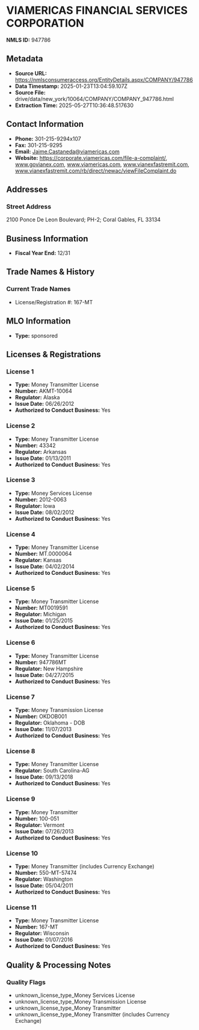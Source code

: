 # VIAMERICAS FINANCIAL SERVICES CORPORATION

**NMLS ID:** 947786

## Metadata
- **Source URL:** https://nmlsconsumeraccess.org/EntityDetails.aspx/COMPANY/947786
- **Data Timestamp:** 2025-01-23T13:04:59.107Z
- **Source File:** drive/data/new_york/10064/COMPANY/COMPANY_947786.html
- **Extraction Time:** 2025-05-27T10:36:48.517630

## Contact Information
- **Phone:** 301-215-9294x107
- **Fax:** 301-215-9295
- **Email:** Jaime.Castaneda@viamericas.com
- **Website:** https://corporate.viamericas.com/file-a-complaint/, www.govianex.com, www.viamericas.com, www.vianexfastremit.com, www.vianexfastremit.com/rb/direct/newac/viewFileComplaint.do

## Addresses
### Street Address
2100 Ponce De Leon Boulevard; PH-2; Coral Gables, FL 33134

## Business Information
- **Fiscal Year End:** 12/31

## Trade Names & History
### Current Trade Names
- License/Registration #: 167-MT

## MLO Information
- **Type:** sponsored

## Licenses & Registrations

### License 1
- **Type:** Money Transmitter License
- **Number:** AKMT-10064
- **Regulator:** Alaska
- **Issue Date:** 06/26/2012
- **Authorized to Conduct Business:** Yes

### License 2
- **Type:** Money Transmitter License
- **Number:** 43342
- **Regulator:** Arkansas
- **Issue Date:** 01/13/2011
- **Authorized to Conduct Business:** Yes

### License 3
- **Type:** Money Services License
- **Number:** 2012-0063
- **Regulator:** Iowa
- **Issue Date:** 08/02/2012
- **Authorized to Conduct Business:** Yes

### License 4
- **Type:** Money Transmitter License
- **Number:** MT.0000064
- **Regulator:** Kansas
- **Issue Date:** 04/02/2014
- **Authorized to Conduct Business:** Yes

### License 5
- **Type:** Money Transmitter License
- **Number:** MT0019591
- **Regulator:** Michigan
- **Issue Date:** 01/25/2015
- **Authorized to Conduct Business:** Yes

### License 6
- **Type:** Money Transmitter License
- **Number:** 947786MT
- **Regulator:** New Hampshire
- **Issue Date:** 04/27/2015
- **Authorized to Conduct Business:** Yes

### License 7
- **Type:** Money Transmission License
- **Number:** OKDOB001
- **Regulator:** Oklahoma - DOB
- **Issue Date:** 11/07/2013
- **Authorized to Conduct Business:** Yes

### License 8
- **Type:** Money Transmitter License
- **Regulator:** South Carolina-AG
- **Issue Date:** 09/13/2018
- **Authorized to Conduct Business:** Yes

### License 9
- **Type:** Money Transmitter
- **Number:** 100-051
- **Regulator:** Vermont
- **Issue Date:** 07/26/2013
- **Authorized to Conduct Business:** Yes

### License 10
- **Type:** Money Transmitter (includes Currency Exchange)
- **Number:** 550-MT-57474
- **Regulator:** Washington
- **Issue Date:** 05/04/2011
- **Authorized to Conduct Business:** Yes

### License 11
- **Type:** Money Transmitter License
- **Number:** 167-MT
- **Regulator:** Wisconsin
- **Issue Date:** 01/07/2016
- **Authorized to Conduct Business:** Yes

## Quality & Processing Notes
### Quality Flags
- unknown_license_type_Money Services License
- unknown_license_type_Money Transmission License
- unknown_license_type_Money Transmitter
- unknown_license_type_Money Transmitter (includes Currency Exchange)
